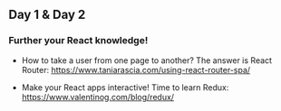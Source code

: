 ## Day 1 & Day 2


### Further your React knowledge!

- How to take a user from one page to another? The answer is React Router: https://www.taniarascia.com/using-react-router-spa/

- Make your React apps interactive! Time to learn Redux: https://www.valentinog.com/blog/redux/
